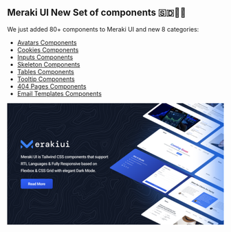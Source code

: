## Meraki UI New Set of components 🇸🇩🥳🎊
We just added 80+ components to Meraki UI and new 8 categories: 
-   [Avatars Components](https://merakiui.com/components/avatars)
-   [Cookies Components](https://merakiui.com/components/cookies)
-   [Inputs Components](https://merakiui.com/components/inputs)
-   [Skeleton Components](https://merakiui.com/components/skeleton)
-   [Tables Components](https://merakiui.com/components/tables)
-   [Tooltip Components](https://merakiui.com/components/tooltip)
-   [404 Pages Components](https://merakiui.com/components/404-pages)
-   [Email Templates Components](https://merakiui.com/components/email-templates)

<p align="center">
    <img src="../thumbnail.webp" alt="Meraki UI logo">